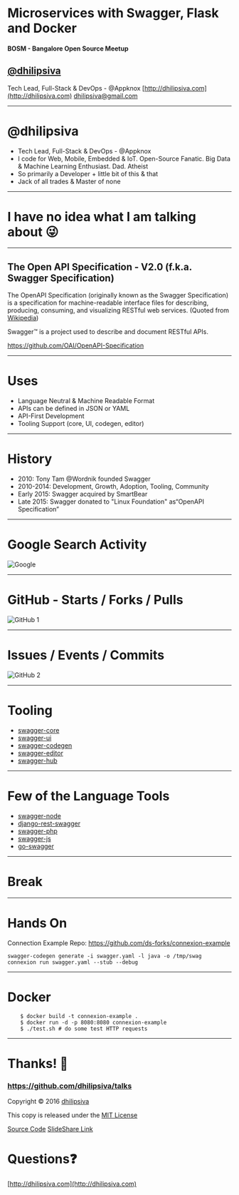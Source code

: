 <!--
$theme: gaia
template: invert
-->

# Microservices with Swagger, Flask and Docker

#### BOSM - Bangalore Open Source Meetup

## [@dhilipsiva](https://github.com/dhilipsiva)

Tech Lead, Full-Stack & DevOps - @Appknox
[http://dhilipsiva.com](http://dhilipsiva.com)
[dhilipsiva@gmail.com](mailto:dhilipsiva@gmail.com)

---

# @dhilipsiva
- Tech Lead, Full-Stack & DevOps - @Appknox
- I code for Web, Mobile, Embedded & IoT. Open-Source Fanatic. Big Data & Machine Learning Enthusiast. Dad. Atheist
- So primarily a Developer + little bit of this & that
- Jack of all trades & Master of none

---

# I have no idea what I am talking about :stuck_out_tongue_winking_eye:

---

## The Open API Specification - V2.0  (f.k.a. Swagger Specification)

The OpenAPI Specification (originally known as the Swagger Specification) is a specification for machine-readable interface files for describing, producing, consuming, and visualizing RESTful web services. (Quoted from [Wikipedia](https://en.wikipedia.org/wiki/OpenAPI_Specification))

Swagger™ is a project used to describe and document RESTful APIs.

https://github.com/OAI/OpenAPI-Specification

---

# Uses

* Language Neutral & Machine Readable Format
* APIs can be defined in JSON or YAML
* API-First Development
* Tooling Support (core, UI, codegen, editor)

---

# History

* 2010: Tony Tam @Wordnik founded Swagger
* 2010-2014: Development, Growth, Adoption, Tooling, Community
* Early 2015: Swagger acquired by SmartBear
* Late 2015: Swagger donated to "Linux Foundation" as“OpenAPI Specification”

---

# Google Search Activity

![Google](https://raw.githubusercontent.com/dhilipsiva/talks/master/2016-11-12-content/01-google-search.png)

---

# GitHub - Starts / Forks / Pulls

![GitHub 1](https://raw.githubusercontent.com/dhilipsiva/talks/master/2016-11-12-content/02-github-1.png)

---

# Issues / Events / Commits

![GitHub 2](https://raw.githubusercontent.com/dhilipsiva/talks/master/2016-11-12-content/02-github-2.png)

---

# Tooling

* [swagger-core](https://github.com/swagger-api/swagger-core)
* [swagger-ui](https://github.com/swagger-api/swagger-ui)
* [swagger-codegen](https://github.com/swagger-api/swagger-codegen)
* [swagger-editor](https://github.com/swagger-api/swagger-editor)
* [swagger-hub](https://swaggerhub.com/)

---

# Few of the Language Tools

* [swagger-node](https://github.com/swagger-api/swagger-node)
* [django-rest-swagger](https://github.com/marcgibbons/django-rest-swagger)
* [swagger-php](https://github.com/zircote/swagger-php)
* [swagger-js](https://github.com/swagger-api/swagger-js)
* [go-swagger](https://github.com/go-swagger/go-swagger)

---

# Break

---

# Hands On

Connection Example Repo: https://github.com/ds-forks/connexion-example

```
swagger-codegen generate -i swagger.yaml -l java -o /tmp/swag
connexion run swagger.yaml --stub --debug
```

---

# Docker

```
    $ docker build -t connexion-example .
    $ docker run -d -p 8080:8080 connexion-example
    $ ./test.sh # do some test HTTP requests
```


---


# Thanks! :pray:

### https://github.com/dhilipsiva/talks

Copyright &copy; 2016 [dhilipsiva](https://github.com/dhilipsiva)

This copy is released under the [MIT License](https://github.com/dhilipsiva/talks/blob/master/LICENSE)

[Source Code](https://github.com/dhilipsiva/talks/blob/master/2016-11-12-%3CBOSM-Bangalore-Open-Source-Meetup%3E-%3CMicroservices-with-Swagger-Flask-and-Docker%3E.md)
[SlideShare Link](http://www.slideshare.net/dhilipsiva/microservices-with-swagger-flask-and-docker)

# Questions:question:
[http://dhilipsiva.com](http://dhilipsiva.com)
